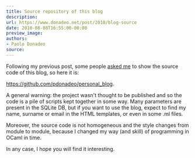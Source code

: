 ```yaml
---
title: Source repository of this blog
description:
url: https://www.donadeo.net/post/2010/blog-source
date: 2010-08-08T16:55:00-00:00
preview_image:
authors:
- Paolo Donadeo
source:
---
```


<div><p class="noindent">
Following my previous post, some people <a href="https://www.donadeo.net/post/2010/my-new-blog-in-objective-caml#commentary">asked me</a> to show the source code of this blog, so here it is:<br/>

<a href="https://github.com/pdonadeo/personal_blog">https://github.com/pdonadeo/personal_blog</a>.</p>

<p>A general warning: the project wasn't thought to be published and so the code is a pile of scripts kept together in some way. Many parameters are present in the SQLite DB, but if you want to use the blog, expect to find my name, surname or email in the HTML templates, or even in some .ml files.</p>

<p>Moreover, the source code is not homogeneous and the style changes from module to module, because I changed my way (and skill) of programming in OCaml in time.</p>

<p>In any case, I hope you will find it interesting.</p></div>

